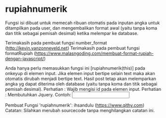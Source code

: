 # rupiahnumerik

Fungsi isi dibuat untuk memecah ribuan otomatis pada inputan angka untuk ditampilkan pada user, dan mengembalikan format awal (yaitu tanpa koma dan titik sebagai pemisah desimal) ketika melempar ke database.

Terimakasih pada pembuat fungsi number_format (http://kevin.vanzonneveld.net)
Terimakasih pada pembuat fungsi formatRupiah (https://www.malasngoding.com/membuat-format-rupiah-dengan-javascript/)

Anda hanya perlu memasukkan fungsi ini [rupiahnumerik(this)] pada onkeyup di elemen input.
Jika elemen input bertipe selain text maka akan otomatis dirubah menjadi bertipe text.
Hasil post tetap akan melemparkan angka yg dapat diterima oleh database (yaitu tanpa koma dan titik sebagai pemisah desimal).
Perhatian : Wajib mengisi id pada elemen input.
Perhatian : Membutuhkan Jquery.
Contoh:
<input onkeyup="rupiahnumerik(this);" type="number" id="isian" name="isian"/>

<script>rupiahnumerik($("#request1_proposed_nom"))</script>

Pembuat Fungsi 'rupiahnumerik': ihsandulu (https://www.qithy.com)
Catatan: Silahkan merubah sourcecode tanpa menghilangkan catatan ini.
